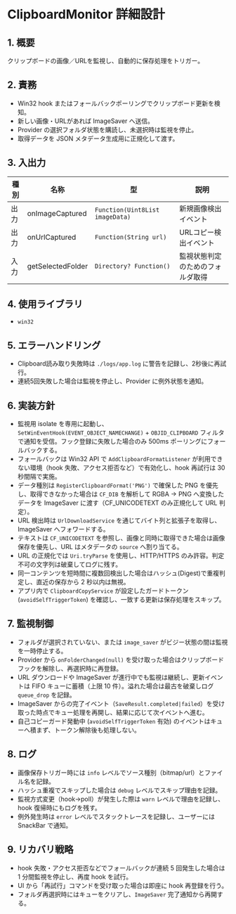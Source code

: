 # ClipboardMonitor 詳細設計

## 1. 概要
クリップボードの画像／URLを監視し、自動的に保存処理をトリガー。

## 2. 責務
- Win32 hook またはフォールバックポーリングでクリップボード更新を検知。
- 新しい画像・URLがあれば ImageSaver へ送信。
- Provider の選択フォルダ状態を購読し、未選択時は監視を停止。
- 取得データを JSON メタデータ生成用に正規化して渡す。

## 3. 入出力
| 種別 | 名称 | 型 | 説明 |
|------|------|----|------|
| 出力 | onImageCaptured | `Function(Uint8List imageData)` | 新規画像検出イベント |
| 出力 | onUrlCaptured | `Function(String url)` | URLコピー検出イベント |
| 入力 | getSelectedFolder | `Directory? Function()` | 監視状態判定のためのフォルダ取得 |

## 4. 使用ライブラリ
- `win32`

## 5. エラーハンドリング
- Clipboard読み取り失敗時は `./logs/app.log` に警告を記録し、2秒後に再試行。
- 連続5回失敗した場合は監視を停止し、Provider に例外状態を通知。

## 6. 実装方針
- 監視用 isolate を専用に起動し、`SetWinEventHook(EVENT_OBJECT_NAMECHANGE)` + `OBJID_CLIPBOARD` フィルタで通知を受信。フック登録に失敗した場合のみ 500ms ポーリングにフォールバックする。
- フォールバックは Win32 API で `AddClipboardFormatListener` が利用できない環境（hook 失敗、アクセス拒否など）で有効化し、hook 再試行は 30 秒間隔で実施。
- データ種別は `RegisterClipboardFormat('PNG')` で確保した PNG を優先し、取得できなかった場合は `CF_DIB` を解析して RGBA → PNG へ変換したデータを ImageSaver に渡す（CF_UNICODETEXT のみ正規化して URL 判定）。
- URL 検出時は `UrlDownloadService` を通じてバイト列と拡張子を取得し、ImageSaver へフォワードする。
- テキストは `CF_UNICODETEXT` を参照し、画像と同時に取得できた場合は画像保存を優先し、URL はメタデータの `source` へ割り当てる。
- URL の正規化では `Uri.tryParse` を使用し、HTTP/HTTPS のみ許容。判定不可の文字列は破棄してログに残す。
- 同一コンテンツを短時間に複数回検出した場合はハッシュ(Digest)で重複判定し、直近の保存から 2 秒以内は無視。
- アプリ内で `ClipboardCopyService` が設定したガードトークン (`avoidSelfTriggerToken`) を確認し、一致する更新は保存処理をスキップ。

## 7. 監視制御
- フォルダが選択されていない、または `image_saver` がビジー状態の間は監視を一時停止する。
- Provider から `onFolderChanged(null)` を受け取った場合はクリップボードフックを解除し、再選択時に再登録。
- URL ダウンロードや ImageSaver が進行中でも監視は継続し、更新イベントは FIFO キューに蓄積（上限 10 件）。溢れた場合は最古を破棄しログ `queue_drop` を記録。
- ImageSaver からの完了イベント（`SaveResult.completed|failed`）を受け取った時点でキュー処理を再開し、結果に応じて次イベントへ進む。
- 自己コピーガード発動中 (`avoidSelfTriggerToken` 有効) のイベントはキューへ積まず、トークン解除後も処理しない。

## 8. ログ
- 画像保存トリガー時には `info` レベルでソース種別（bitmap/url）とファイル名を記録。
- ハッシュ重複でスキップした場合は `debug` レベルでスキップ理由を記録。
- 監視方式変更（hook→poll）が発生した際は `warn` レベルで理由を記録し、hook 復帰時にもログを残す。
- 例外発生時は `error` レベルでスタックトレースを記録し、ユーザーには SnackBar で通知。

## 9. リカバリ戦略
- hook 失敗・アクセス拒否などでフォールバックが連続 5 回発生した場合は 1 分間監視を停止し、再度 hook を試行。
- UI から「再試行」コマンドを受け取った場合は即座に hook 再登録を行う。
- フォルダ再選択時にはキューをクリアし、`ImageSaver` 完了通知から再開する。

